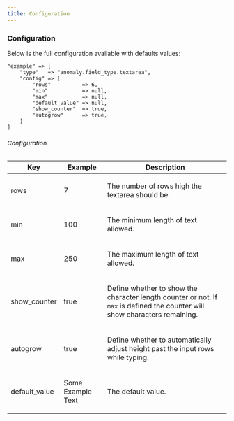 ```yaml
---
title: Configuration 
---
```


### Configuration

Below is the full configuration available with defaults values:

    "example" => [
        "type"   => "anomaly.field_type.textarea",
        "config" => [
            "rows"          => 6,
            "min"           => null,
            "max"           => null,
            "default_value" => null,
            "show_counter"  => true,
            "autogrow"      => true,
        ]
    ]

###### Configuration

<table class="table table-bordered table-striped">

<thead>

<tr>

<th>Key</th>

<th>Example</th>

<th>Description</th>

</tr>

</thead>

<tbody>

<tr>

<td>

rows

</td>

<td>

7

</td>

<td>

The number of rows high the textarea should be.

</td>

</tr>

<tr>

<td>

min

</td>

<td>

100

</td>

<td>

The minimum length of text allowed.

</td>

</tr>

<tr>

<td>

max

</td>

<td>

250

</td>

<td>

The maximum length of text allowed.

</td>

</tr>

<tr>

<td>

show_counter

</td>

<td>

true

</td>

<td>

Define whether to show the character length counter or not. If `max` is defined the counter will show characters remaining.

</td>

</tr>
<tr>

<td>

autogrow

</td>

<td>

true

</td>

<td>

Define whether to automatically adjust height past the input rows while typing.

</td>

</tr>

<tr>

<td>

default_value

</td>

<td>

Some Example Text

</td>

<td>

The default value.

</td>

</tr>

</tbody>

</table>
